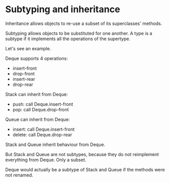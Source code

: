 # Subtyping and inheritance

Inheritance allows objects to re-use a subset of its superclasses' methods.

Subtyping allows objects to be substituted for one another. A type is a subtype if it implements all the operations of the supertype.

Let's see an example.

Deque supports 4 operations:
- insert-front
- drop-front
- insert-rear
- drop-rear

Stack can inherit from Deque:
- push: call Deque.insert-front
- pop: call Deque.drop-front

Queue can inherit from Deque:
- insert: call Deque.insert-front
- delete: call Deque.drop-rear

Stack and Queue inherit behaviour from Deque.

But Stack and Queue are not subtypes, because they do not reimplement everything from Deque. Only a subset.

Deque would actually be a subtype of Stack and Queue if the methods were not renamed.
